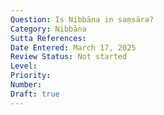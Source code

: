 ```yaml
---
Question: Is Nibbāna in saṃsāra?
Category: Nibbāna
Sutta References:
Date Entered: March 17, 2025
Review Status: Not started
Level: 
Priority: 
Number: 
Draft: true
---
```

